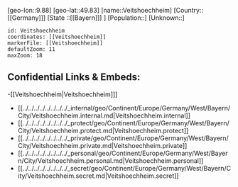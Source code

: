 ﻿---
location: [49.83,9.88]
mapzoom: [7,12] 
mapmarker: city 
type: City
tags:
- geo/City


SpocWebEntityId: 35232
isDeleted: false
confidential: public

---
[geo-lon::9.88]
[geo-lat::49.83]
[name::Veitshoechheim]
[Country::[[Germany]]]
[State ::[[Bayern]]] ]
[Population::]
[Unknown::]


```leaflet
id: Veitshoechheim
coordinates: [[Veitshoechheim]]
markerFile: [[Veitshoechheim]]
defaultZoom: 11 
maxZoom: 18
```


## Confidential Links & Embeds: 
-[[Veitshoechheim|Veitshoechheim]]] 
- [[../../../../../../../../_internal/geo/Continent/Europe/Germany/West/Bayern/City/Veitshoechheim.internal.md|Veitshoechheim.internal]] 
- [[../../../../../../../../_protect/geo/Continent/Europe/Germany/West/Bayern/City/Veitshoechheim.protect.md|Veitshoechheim.protect]] 
- [[../../../../../../../../_private/geo/Continent/Europe/Germany/West/Bayern/City/Veitshoechheim.private.md|Veitshoechheim.private]] 
- [[../../../../../../../../_personal/geo/Continent/Europe/Germany/West/Bayern/City/Veitshoechheim.personal.md|Veitshoechheim.personal]] 
- [[../../../../../../../../_secret/geo/Continent/Europe/Germany/West/Bayern/City/Veitshoechheim.secret.md|Veitshoechheim.secret]] 
